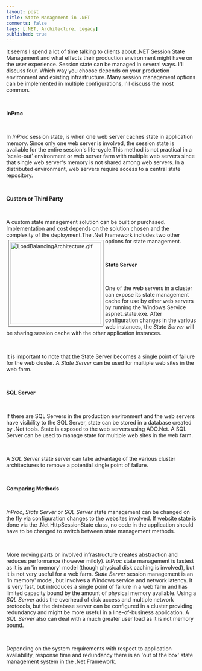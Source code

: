 ```yaml
---
layout: post
title: State Management in .NET
comments: false
tags: [.NET, Architecture, Legacy]
published: true
---
```


<p>It seems I spend a lot of time talking to clients about .NET Session State Management and what effects their production environment might have on the user experience. Session state can be managed in several ways. I'll discuss four. Which way you choose depends on your production environment and existing infrastructure. Many session management options can be implemented in multiple configurations, I'll discuss the most common.</p><br /><p><strong>InProc</strong></p><br /><p>In <em>InProc</em> session state, is when one web server caches state in application memory. Since only one web server is involved, the session state is available for the entire session's life-cycle.This method is not practical in a 'scale-out' environment or web server farm with multiple web servers since that single web server's memory is not shared among web servers. In a distributed environment, web servers require access to a central state repository.</p><br /><p><strong>Custom or Third Party</strong></p><br /><p>A custom state management solution can be built or purchased. Implementation and cost depends on the solution chosen and the complexity of the deployment.The .Net Framework includes two other options for state management.<strong><span style="font-weight: normal;"><a href="http://www.flickr.com/photos/12980237@N08/2974074041/"><img src="http://farm4.static.flickr.com/3161/2974074041_6745f8cebe_m.jpg" height="217" width="240" alt="LoadBalancingArchitecture.gif" name="2974074041_6745f8cebe_m.jpg" style="border-top-width: 1px; border-right-width: 1px; border-bottom-width: 1px; border-left-width: 1px; border-top-color: rgb(0, 0, 0); border-right-color: rgb(0, 0, 0); border-bottom-color: rgb(0, 0, 0); border-left-color: rgb(0, 0, 0); border-top-style: solid; border-right-style: solid; border-bottom-style: solid; border-left-style: solid; margin-top: 5px; margin-bottom: 5px; margin-right: 5px; margin-left: 5px; padding-top: 5px; padding-bottom: 5px; padding-right: 5px; padding-left: 5px; float: left;" /></a></span></strong></p><br /><p><strong>State Server</strong></p><br /><p>One of the web servers in a cluster can expose its state management cache for use by other web servers by running the Windows Service aspnet_state.exe. After configuration changes in the various web instances, the <em>State Server</em> will be sharing session cache with the other application instances.</p><br /><p>It is important to note that the State Server becomes a single point of failure for the web cluster. A <em>State Server</em> can be used for multiple web sites in the web farm.</p><br /><p><strong>SQL Server</strong></p><br /><p>If there are SQL Servers in the production environment and the web servers have visibility to the SQL Server, state can be stored in a database created by .Net tools. State is exposed to the web servers using ADO.Net. A SQL Server can be used to manage state for multiple web sites in the web farm.</p><br /><p>A <em>SQL Server</em> state server can take advantage of the various cluster architectures to remove a potential single point of failure.</p><br /><p><strong>Comparing Methods</strong></p><br /><p><em>InProc</em>, <em>State Server</em> or <em>SQL Server</em> state management can be changed on the fly via configuration changes to the websites involved. If website state is done via the .Net HttpSessionState class, no code in the application should have to be changed to switch between state management methods.</p><br /><p>More moving parts or involved infrastructure creates abstraction and reduces performance (however mildly). <em>InProc</em> state management is fastest as it is an 'in memory' model (though physical disk caching is involved), but it is not very useful for a web farm. <em>State Server</em> session management is an 'in memory' model, but involves a Windows service and network latency. It is very fast, but introduces a single point of failure in a web farm and has limited capacity bound by the amount of physical memory available. Using a <em>SQL Server</em> adds the overhead of disk access and multiple network protocols, but the database server can be configured in a cluster providing redundancy and might be more useful in a line-of-business application. A <em>SQL Server</em> also can deal with a much greater user load as it is not memory bound.</p><br /><p>Depending on the system requirements with respect to application availability, response time and redundancy there is an 'out of the box' state management system in the .Net Framework.</p><br /><br />